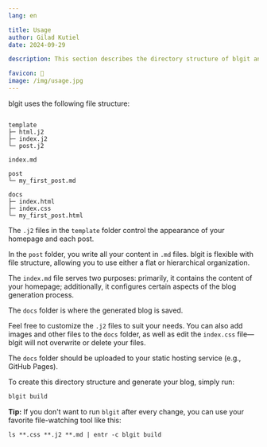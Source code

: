 ```yaml
---
lang: en 

title: Usage
author: Gilad Kutiel
date: 2024-09-29

description: This section describes the directory structure of blgit and its basic usage. It covers how the files and folders are organized and provides guidance on how to use the tool effectively for managing your blog.

favicon: 📜
image: /img/usage.jpg
---
```


blgit uses the following file structure:
```

template
├─ html.j2
├─ index.j2
└─ post.j2

index.md

post
└─ my_first_post.md

docs
├─ index.html
├─ index.css
└─ my_first_post.html
```

The `.j2` files in the `template` folder control the appearance of your homepage and each post.

In the `post` folder, you write all your content in `.md` files. blgit is flexible with file structure, allowing you to use either a flat or hierarchical organization.

The `index.md` file serves two purposes: primarily, it contains the content of your homepage; additionally, it configures certain aspects of the blog generation process.

The `docs` folder is where the generated blog is saved.

Feel free to customize the `.j2` files to suit your needs. You can also add images and other files to the `docs` folder, as well as edit the `index.css` file—blgit will not overwrite or delete your files.

The `docs` folder should be uploaded to your static hosting service (e.g., GitHub Pages).

To create this directory structure and generate your blog, simply run:

```bash
blgit build
```

**Tip:** If you don't want to run `blgit` after every change, you can use your favorite file-watching tool like this:
```
ls **.css **.j2 **.md | entr -c blgit build     
```